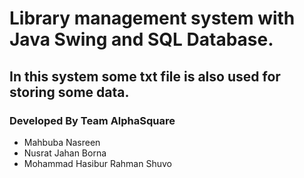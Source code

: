 # Library management system with Java Swing and SQL Database.

## In this system some txt file is also used for storing some data.

### Developed By Team AlphaSquare

<ul>
<li> Mahbuba Nasreen </li> 
<li>Nusrat Jahan Borna</li>
<li>Mohammad Hasibur Rahman Shuvo</li>
</ul>
